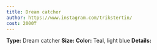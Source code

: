 ```yaml
---
title: Dream catcher
author: https://www.instagram.com/trikstertin/
cost: 2000₸
---
```

**Type:** Dream catcher
**Size:**
**Color:** Teal, light blue
**Details:**

